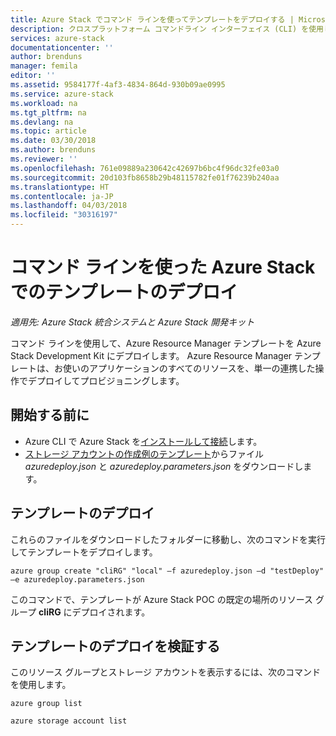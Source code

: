 ```yaml
---
title: Azure Stack でコマンド ラインを使ってテンプレートをデプロイする | Microsoft Docs
description: クロスプラットフォーム コマンドライン インターフェイス (CLI) を使用して、Azure Stack にテンプレートをデプロイする方法について説明します
services: azure-stack
documentationcenter: ''
author: brenduns
manager: femila
editor: ''
ms.assetid: 9584177f-4af3-4834-864d-930b09ae0995
ms.service: azure-stack
ms.workload: na
ms.tgt_pltfrm: na
ms.devlang: na
ms.topic: article
ms.date: 03/30/2018
ms.author: brenduns
ms.reviewer: ''
ms.openlocfilehash: 761e09889a230642c42697b6bc4f96dc32fe03a0
ms.sourcegitcommit: 20d103fb8658b29b48115782fe01f76239b240aa
ms.translationtype: HT
ms.contentlocale: ja-JP
ms.lasthandoff: 04/03/2018
ms.locfileid: "30316197"
---
```

# <a name="deploy-templates-in-azure-stack-using-the-command-line"></a>コマンド ラインを使った Azure Stack でのテンプレートのデプロイ

*適用先: Azure Stack 統合システムと Azure Stack 開発キット*

コマンド ラインを使用して、Azure Resource Manager テンプレートを Azure Stack Development Kit にデプロイします。 Azure Resource Manager テンプレートは、お使いのアプリケーションのすべてのリソースを、単一の連携した操作でデプロイしてプロビジョニングします。

## <a name="before-you-begin"></a>開始する前に
 - Azure CLI で Azure Stack を[インストールして接続](azure-stack-version-profiles-azurecli2.md)します。
 - [ストレージ アカウントの作成例のテンプレート](https://github.com/Azure/AzureStack-QuickStart-Templates/tree/master/101-create-storage-account)からファイル *azuredeploy.json* と *azuredeploy.parameters.json* をダウンロードします。
 
## <a name="deploy-template"></a>テンプレートのデプロイ
これらのファイルをダウンロードしたフォルダーに移動し、次のコマンドを実行してテンプレートをデプロイします。

    azure group create "cliRG" "local" –f azuredeploy.json –d "testDeploy" –e azuredeploy.parameters.json

このコマンドで、テンプレートが Azure Stack POC の既定の場所のリソース グループ **cliRG** にデプロイされます。

## <a name="validate-template-deployment"></a>テンプレートのデプロイを検証する
このリソース グループとストレージ アカウントを表示するには、次のコマンドを使用します。

    azure group list

    azure storage account list




